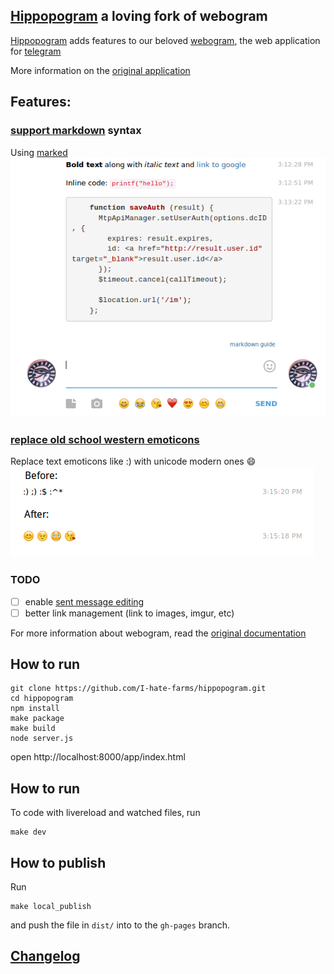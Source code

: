## [Hippopogram](http://i-hate-farms.github.io/hippopogram) a loving fork of webogram

[Hippopogram](http://i-hate-farms.github.io/hippopogram) adds features to our beloved [webogram](https://github.com/zhukov/webogram), the web application for [telegram](telegram.org)

More information on the [original application](README-ori.md)

## Features: 
### [support markdown](https://github.com/I-hate-farms/hippopogram/issues/2) syntax 
Using [marked](https://github.com/chjj/marked)
![sample](doc/markdown.png)

### [replace old school western emoticons](https://github.com/I-hate-farms/hippopogram/issues/1) 
Replace text emoticons like :) with unicode modern ones :smile:
![sample](doc/emoticons.png) 

### TODO
- [ ] enable [sent message editing](https://github.com/I-hate-farms/hippopogram/issues/3)
- [ ] better link management (link to images, imgur, etc) 

For more information about webogram, read the [original documentation](README-ori.md)

## How to run 

``` 
git clone https://github.com/I-hate-farms/hippopogram.git
cd hippopogram
npm install 
make package
make build
node server.js

```

open http://localhost:8000/app/index.html

## How to run 
To code with livereload and watched files, run 
```
make dev
```

## How to publish 
Run 
```
make local_publish
```
and push the file in `dist/` into to the `gh-pages` branch. 
## [Changelog](CHANGELOG.md)
